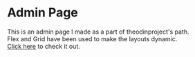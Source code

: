 # Admin Page  
This is an admin page I made as a part of theodinproject's path.  
Flex and Grid have been used to make the layouts dynamic.  
[Click here](https://aniket356.github.io/admin-page/) to check it out.
